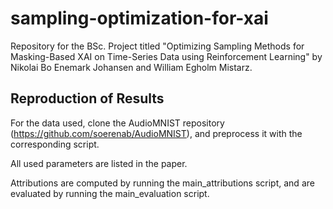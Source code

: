 # sampling-optimization-for-xai
Repository for the BSc. Project titled "Optimizing Sampling Methods for Masking-Based XAI on Time-Series Data using Reinforcement Learning" by Nikolai Bo Enemark Johansen and William Egholm Mistarz.

## Reproduction of Results

For the data used, clone the AudioMNIST repository (https://github.com/soerenab/AudioMNIST), and preprocess it with the corresponding script.

All used parameters are listed in the paper.

Attributions are computed by running the main_attributions script, and are evaluated by running the main_evaluation script.
